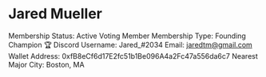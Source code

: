 # Jared Mueller

Membership Status: Active Voting Member
Membership Type: Founding Champion 🏆 
Discord Username: Jared_#2034
Email: jaredtm@gmail.com
Wallet Address: 0xfB8eCf6d17E2fc51b1Be096A4a2Fc47a556da6c7
Nearest Major City: Boston, MA